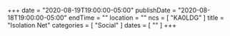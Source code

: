 +++
date = "2020-08-19T19:00:00-05:00"
publishDate = "2020-08-18T19:00:00-05:00"
endTime = ""
location = ""
ncs = [ "KA0LDG" ]
title = "Isolation Net"
categories = [ "Social" ]
dates = [ "" ]
+++
